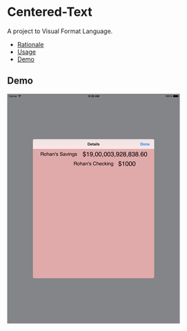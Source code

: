Centered-Text
=======

A project to Visual Format Language.

- [Rationale](#rationale)
- [Usage](#usage)
- [Demo](#demo)

## Demo
![Screenshot](https://github.com/rohanaurora/Centered-Label/blob/master/Centered-Label/Centered-Label/Demo.png)

